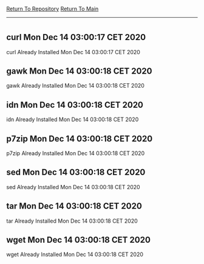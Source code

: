 [Return To Repository](https://github.com/bast69/piholeparser/)
[Return To Main](https://github.com/bast69/piholeparser/blob/master/RecentRunLogs/Mainlog.md)
____________________________________
# 
## curl Mon Dec 14 03:00:17 CET 2020
curl Already Installed Mon Dec 14 03:00:17 CET 2020
## gawk Mon Dec 14 03:00:18 CET 2020
gawk Already Installed Mon Dec 14 03:00:18 CET 2020
## idn Mon Dec 14 03:00:18 CET 2020
idn Already Installed Mon Dec 14 03:00:18 CET 2020
## p7zip Mon Dec 14 03:00:18 CET 2020
p7zip Already Installed Mon Dec 14 03:00:18 CET 2020
## sed Mon Dec 14 03:00:18 CET 2020
sed Already Installed Mon Dec 14 03:00:18 CET 2020
## tar Mon Dec 14 03:00:18 CET 2020
tar Already Installed Mon Dec 14 03:00:18 CET 2020
## wget Mon Dec 14 03:00:18 CET 2020
wget Already Installed Mon Dec 14 03:00:18 CET 2020
